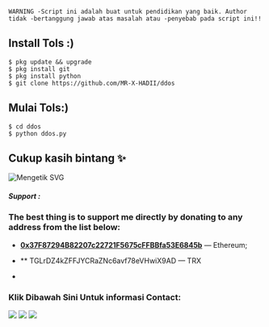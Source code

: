 ```
WARNING -Script ini adalah buat untuk pendidikan yang baik. Author tidak -bertanggung jawab atas masalah atau -penyebab pada script ini!!
```

##   Install Tols :)
```
$ pkg update && upgrade  
$ pkg install git
$ pkg install python 
$ git clone https://github.com/MR-X-HADII/ddos
```
##   Mulai Tols:)
```
$ cd ddos
$ python ddos.py
```
## Cukup kasih bintang ✨ 
![Mengetik SVG](https://readme-typing-svg.herokuapp.com?lines=Selamat+Bersenang-senang....!+) 


##### Support :

### The best thing is to support me directly by donating to any address from the list below:


- **[0x37F87294B82207c22721F5675cFFBBfa53E6845b](https://etherscan.io/address/0x37F87294B82207c22721F5675cFFBBfa53E6845b)** — Ethereum;

- **
TGLrDZ4kZFFJYCRaZNc6avf78eVHwiX9AD
 — TRX
- 


<h3 align="left">Klik Dibawah Sini Untuk informasi Contact:</h3>



[![](https://img.shields.io/badge/Github-black?logo=Github&logoColor=black&labelColor=white)](https://github.com/MR-X-HADII)
[![](https://img.shields.io/badge/Facebook-blue?logo=Facebook&logoColor=blue&labelColor=white)](https://www.facebook.com/profile.php?id=100054222010368)
[![](https://img.shields.io/badge/Whatsapp-CHAT-red?logo=Whatsapp&logoColor=Brightgreen&labelColor=white)](https://wa.me/6285189577844?text=Assalamualikum+bang+hadi)
